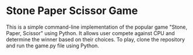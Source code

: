 # Stone Paper Scissor Game
 This is a simple command-line implementation of the popular game "Stone, Paper, Scissor" using Python. It allows user compete against CPU and determine the winner based on their choices. To play, clone the repository and run the game.py file using Python.
